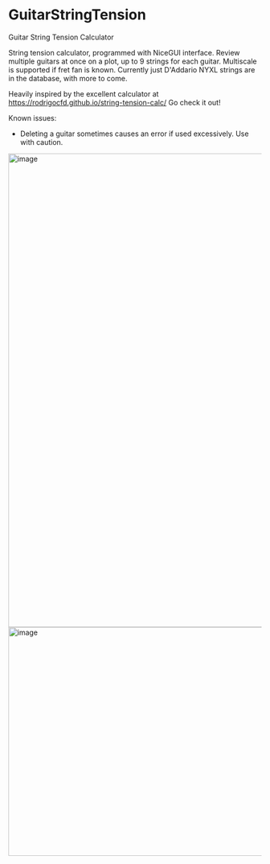 # GuitarStringTension
Guitar String Tension Calculator

String tension calculator, programmed with NiceGUI interface. Review multiple guitars at once on a plot, up to 9 strings for each guitar. Multiscale is supported if fret fan is known. Currently just D'Addario NYXL strings are in the database, with more to come. 

Heavily inspired by the excellent calculator at https://rodrigocfd.github.io/string-tension-calc/ Go check it out!

Known issues: 
* Deleting a guitar sometimes causes an error if used excessively. Use with caution. 

<img width="1443" height="942" alt="image" src="https://github.com/user-attachments/assets/ccbbf50a-21f7-4bb5-a6df-bed4fda3cac7" />

<img width="717" height="455" alt="image" src="https://github.com/user-attachments/assets/c3331a99-6d3c-4812-b853-3c95619eeb54" />
